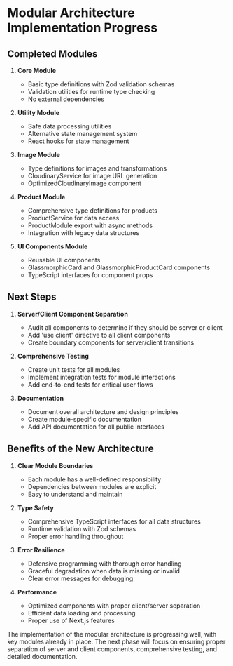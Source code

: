 # Modular Architecture Implementation Progress

## Completed Modules

1. **Core Module**
   - Basic type definitions with Zod validation schemas
   - Validation utilities for runtime type checking
   - No external dependencies

2. **Utility Module**
   - Safe data processing utilities
   - Alternative state management system
   - React hooks for state management

3. **Image Module**
   - Type definitions for images and transformations
   - CloudinaryService for image URL generation
   - OptimizedCloudinaryImage component

4. **Product Module**
   - Comprehensive type definitions for products
   - ProductService for data access
   - ProductModule export with async methods
   - Integration with legacy data structures

5. **UI Components Module**
   - Reusable UI components
   - GlassmorphicCard and GlassmorphicProductCard components
   - TypeScript interfaces for component props

## Next Steps

1. **Server/Client Component Separation**
   - Audit all components to determine if they should be server or client
   - Add 'use client' directive to all client components
   - Create boundary components for server/client transitions

2. **Comprehensive Testing**
   - Create unit tests for all modules
   - Implement integration tests for module interactions
   - Add end-to-end tests for critical user flows

3. **Documentation**
   - Document overall architecture and design principles
   - Create module-specific documentation
   - Add API documentation for all public interfaces

## Benefits of the New Architecture

1. **Clear Module Boundaries**
   - Each module has a well-defined responsibility
   - Dependencies between modules are explicit
   - Easy to understand and maintain

2. **Type Safety**
   - Comprehensive TypeScript interfaces for all data structures
   - Runtime validation with Zod schemas
   - Proper error handling throughout

3. **Error Resilience**
   - Defensive programming with thorough error handling
   - Graceful degradation when data is missing or invalid
   - Clear error messages for debugging

4. **Performance**
   - Optimized components with proper client/server separation
   - Efficient data loading and processing
   - Proper use of Next.js features

The implementation of the modular architecture is progressing well, with key modules already in place. The next phase will focus on ensuring proper separation of server and client components, comprehensive testing, and detailed documentation.